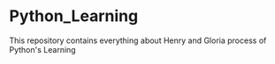 # Python_Learning
This repository contains everything about Henry and Gloria process of  Python's Learning
